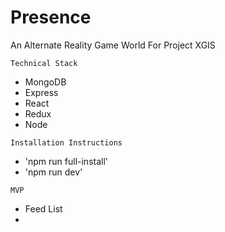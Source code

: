 # Presence
An Alternate Reality Game World For Project XGIS

`Technical Stack`
+ MongoDB
+ Express
+ React
+ Redux
+ Node

`Installation Instructions`
+ 'npm run full-install'
+ 'npm run dev'

`MVP`
+ Feed List
+ 


